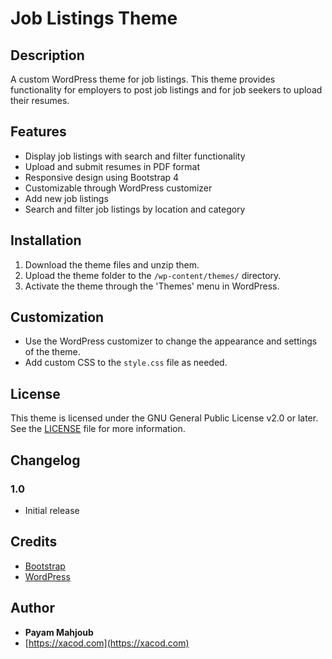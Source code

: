 # Job Listings Theme

## Description

A custom WordPress theme for job listings. This theme provides functionality for employers to post job listings and for job seekers to upload their resumes.

## Features

- Display job listings with search and filter functionality
- Upload and submit resumes in PDF format
- Responsive design using Bootstrap 4
- Customizable through WordPress customizer
- Add new job listings
- Search and filter job listings by location and category

## Installation

1. Download the theme files and unzip them.
2. Upload the theme folder to the `/wp-content/themes/` directory.
3. Activate the theme through the 'Themes' menu in WordPress.

## Customization

- Use the WordPress customizer to change the appearance and settings of the theme.
- Add custom CSS to the `style.css` file as needed.

## License

This theme is licensed under the GNU General Public License v2.0 or later. See the [LICENSE](http://www.gnu.org/licenses/gpl-2.0.html) file for more information.

## Changelog

### 1.0
- Initial release

## Credits

- [Bootstrap](https://getbootstrap.com/)
- [WordPress](https://wordpress.org/)

## Author

- **Payam Mahjoub**
- [https://xacod.com](https://xacod.com)